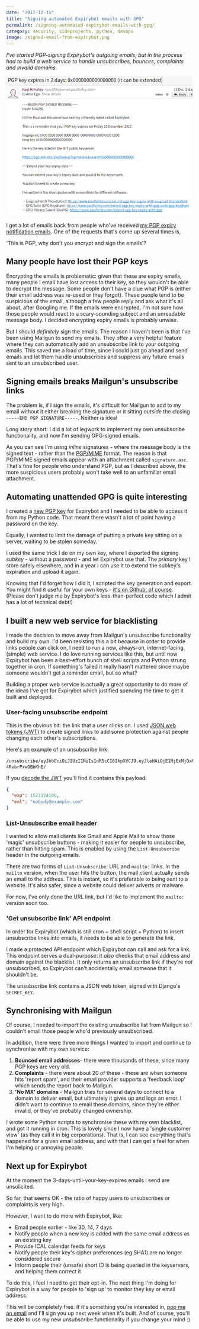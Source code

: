 ```yaml
---
date: "2017-12-15"
title: "Signing automated Expirybot emails with GPG"
permalink: /signing-automated-expirybot-emails-with-gpg/
category: security, sideprojects, python, devops
image: /signed-email-from-expirybot.png
---
```


*I've started PGP-signing Expirybot's outgoing emails, but in the process had to build a web service to handle unsubscribes, bounces, complaints and invalid domains.*

<!--more-->

![Expirybot email signed with GPG](/img/signed-email-from-expirybot.png)

I get a lot of emails back from people who've received [my PGP expiry notification emails](https://www.paulfurley.com/expirybot). One of the requests that's come up several times is,

'This is PGP, why don't you encrypt and sign the emails'?

## Many people have lost their PGP keys

Encrypting the emails is problematic: given that these are expiry emails, many people I email have lost access to their key, so they wouldn't be able to decrypt the message. Some people don't have a clue what PGP is (either their email address was re-used or they forgot). These people tend to be suspicious of the email, although a few people reply and ask what it's all about, after Googling me. If the emails were encrypted, I'm not sure how those people would react to a scary-sounding subject and an unreadable message body. I decided encrypting expiry emails is probably unwise.

But I should _definitely_ sign the emails. The reason I haven't been is that I've been using Mailgun to send my emails. They offer a very helpful feature where they can automatically add an unsubscribe link to your outgoing emails. This saved me a load of time, since I could just go ahead and send emails and let them handle unsubscribes and suppress any future emails sent to an unsubscribed user.


## Signing emails breaks Mailgun's unsubscribe links

The problem is, if I sign the emails, it's difficult for Mailgun to add to my email without it either breaking the signature or it sitting _outside_ the closing `-----END PGP SIGNATURE-----`. Neither is ideal

Long story short: I did a lot of legwork to implement my own unsubscribe functionality, and now I'm sending GPG-signed emails.

As you can see I'm using _inline_ signatures - where the message body is the signed text - rather than the [PGP/MIME][pgp-mime] format. The reason is that PGP/MIME signed emails appear with an attachment called `signature.asc`. That's fine for people who understand PGP, but as I described above, the more suspicious users probably won't take well to an unfamiliar email attachment.


## Automating unattended GPG is quite interesting

I created a [new PGP key][expirybot-pgp-key] for Expirybot and I needed to be able to access it from my Python code. That meant there wasn't a lot of point having a password on the key.

Equally, I wanted to limit the damage of putting a private key sitting on a server, waiting to be stolen someday.

I used the same trick I do on my own key, where I exported the signing _subkey_ - without a password - and let Expirybot use that. The _primary_ key I store safely elsewhere, and in a year I can use it to extend the subkey's expiration and upload it again.

Knowing that I'd forget how I did it, I scripted the key generation and export. You might find it useful for your own keys - [it's on Github, of course](https://github.com/paulfurley/expirybot/blob/master/expirybot/gpg_wrapper/generate_keypair). (Please don't judge me by Expirybot's less-than-perfect code which I admit has a lot of technical debt!)


## I built a new web service for blacklisting

I made the decision to move away from Mailgun's unsubscribe functionality and build my own. I'd been resisting this a bit because in order to provide links people can click on, I need to run a new, always-on, internet-facing (simple) web service. I do love running services like this, but until now Expirybot has been a best-effort bunch of shell scripts and Python strung together in cron. If something's failed it really hasn't mattered since maybe someone wouldn't get a reminder email, but so what?

Building a proper web service is actually a great opportunity to do more of the ideas I've got for Expirybot which justified spending the time to get it built and deployed.


### User-facing unsubscribe endpoint

This is the obvious bit: the link that a user clicks on. I used [JSON web tokens (JWT)][json-web-token] to create signed links to add some protection against people changing each other's subscriptions.

Here's an example of an unsubscribe link:

```
/unsubscribe/eyJhbGciOiJIUzI1NiIsInR5cCI6IkpXVCJ9.eyJleHAiOjE1MjExMjQxMDAsImVtbCI6Im5vYm9keUBleGFtcGxlLmNvbSJ9.4QHDqjoyAhV6V2cBlRO2EuWAYwSv-4RvbrPxwOBbKhE/
```

If you [decode the JWT][decode-jwt] you'll find it contains this payload:

```json
{
  "exp": 1521124100,
  "eml": "nobody@example.com"
}
```

### List-Unsubscribe email header

I wanted to allow mail clients like Gmail and Apple Mail to show those 'magic' unsubscribe buttons - making it easier for people to unsubscribe, rather than hitting spam. This is enabled by using the `List-Unsubscribe` header in the outgoing emails.

There are two forms of `List-Unsubscribe`: URL and `mailto:` links. In the `mailto` version, when the user hits the button, the mail client actually sends an email to the address. This is instant, so it's preferable to being sent to a website. It's also safer, since a website could deliver adverts or malware.

For now, I've only done the URL link, but I'd like to implement the `mailto:` version soon too.


### 'Get unsubscribe link' API endpoint

In order for Expirybot (which is still cron + shell script + Python) to insert unsubscribe links into emails, it needs to be able to generate the link.

I made a protected API endpoint which Expirybot can call and ask for a link. This endpoint serves a dual-purpose: it _also_ checks that email address and domain against the blacklist. It only returns an unsubscribe link if they're _not_ unsubscribed, so Expirybot can't accidentally email someone that it shouldn't be.

The unsubscribe link contains a JSON web token, signed with Django's `SECRET_KEY`.

## Synchronising with Mailgun

Of course, I needed to import the existing unsubscribe list from Mailgun so I couldn't email those people who'd previously unsubscribed.

In addition, there were three more things I wanted to import and continue to synchronise with my own service:

1. **Bounced email addresses**- there were thousands of these, since many PGP keys are very old.
2. **Complaints** - there were about 20 of these - these are when someone hits 'report spam', and their email provider supports a 'feedback loop' which sends the report back to Mailgun.
3. **'No MX' domains** - Mailgun tries for several days to connect to a domain to deliver email, but ultimately it gives up and logs an error. I didn't want to continue to email these domains, since they're either invalid, or they've probably changed ownership.

I wrote some Python scripts to synchronise these with my own blacklist, and got it running in cron. This is lovely since I now have a 'single customer view' (as they call it in big corporations). That is, I can see everything that's happened for a given email address, and with that I can get a feel for when I'm helping or annoying people.


## Next up for Expirybot

At the moment the 3-days-until-your-key-expires emails I send are unsolicited.

So far, that seems OK - the ratio of happy users to unsubscribes or complaints is very high.

However, I want to do more with Expirybot, like:

*   Email people earlier - like 30, 14, 7 days
*   Notify people when a new key is added with the same email address as an existing key
*   Provide ICAL calendar feeds for keys
*   Notify people their key's cipher preferences (eg SHA1) are no longer considered secure
*   Inform people their (unsafe) short ID is being queried in the keyservers, and helping them correct it

To do this, I feel I need to get their opt-in. The next thing I'm doing for Expirybot is a way for people to 'sign up' to monitor they key or email address.

This will be completely free. If it's something you're interested in, [pop me an email][paul-email] and I'll sign you up next week when it's built. And of course, you'll be able to use my new unsubscribe functionality if you change your mind :)




[pgp-mime]: https://tools.ietf.org/html/rfc3156
[expirybot-pgp-key]: https://keyserver.paulfurley.com/pks/lookup?op=vindex&search=0x9DE7A89E2DE2536F
[example-unsubscribe-link]: https://www.expirybot.com/unsubscribe/eyJhbGciOiJIUzI1NiIsInR5cCI6IkpXVCJ9.eyJleHAiOjE1MjExMjQxMDAsImVtbCI6Im5vYm9keUBleGFtcGxlLmNvbSJ9.4QHDqjoyAhV6V2cBlRO2EuWAYwSv-4RvbrPxwOBbKhE/
[json-web-token]: https://en.wikipedia.org/wiki/JSON_Web_Token
[decode-jwt]: https://jwt.io/
[paul-twitter]: https://twitter.com/fawkesley
[paul-email]: mailto:paul@paulfurley.com
